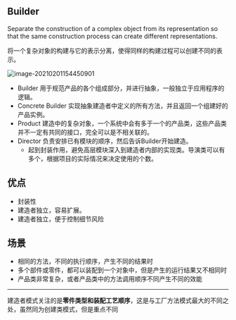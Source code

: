 ## Builder

Separate the construction of a complex object from its representation so that the same construction process can create different representations.

将一个复杂对象的构建与它的表示分离，使得同样的构建过程可以创建不同的表示。

![image-20210201154450901](https://i.loli.net/2021/02/01/3IHOfybunaN2K75.png)



- Builder 用于规范产品的各个组成部分，并进行抽象，一般独立于应用程序的逻辑。
- Concrete Builder 实现抽象建造者中定义的所有方法，并且返回一个组建好的产品实例。
- Product 建造中的复杂对象，一个系统中会有多于一个的产品类，这些产品类并不一定有共同的接口，完全可以是不相关联的。
- Director 负责安排已有模块的顺序，然后告诉Builder开始建造。
  - 起到封装作用，避免高层模块深入到建造者内部的实现类。导演类可以有多个，根据项目的实际情况来决定使用的个数。

## 优点

- 封装性
- 建造者独立，容易扩展。
- 建造者独立，便于控制细节风险

## 场景

- 相同的方法，不同的执行顺序，产生不同的结果时
- 多个部件或零件，都可以装配到一个对象中，但是产生的运行结果又不相同时
- 产品类非常复杂，或者产品类中的方法调用顺序不同产生不同的效能

---

建造者模式关注的是**零件类型和装配工艺顺序**，这是与工厂方法模式最大的不同之处，虽然同为创建类模式，但是重点不同

